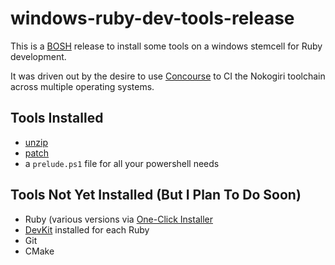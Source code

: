 # windows-ruby-dev-tools-release

This is a [BOSH](https://github.com/cloudfoundry/bosh) release to
install some tools on a windows stemcell for Ruby development.

It was driven out by the desire to
use [Concourse](https://concourse.ci/) to CI the Nokogiri toolchain
across multiple operating systems.


## Tools Installed

- [unzip](http://gnuwin32.sourceforge.net/packages/unzip.htm)
- [patch](http://gnuwin32.sourceforge.net/packages/patch.htm)
- a `prelude.ps1` file for all your powershell needs


## Tools Not Yet Installed (But I Plan To Do Soon)

- Ruby (various versions via [One-Click Installer](https://rubyinstaller.org/)
- [DevKit](http://rubyinstaller.org/add-ons/devkit/) installed for each Ruby
- Git
- CMake
